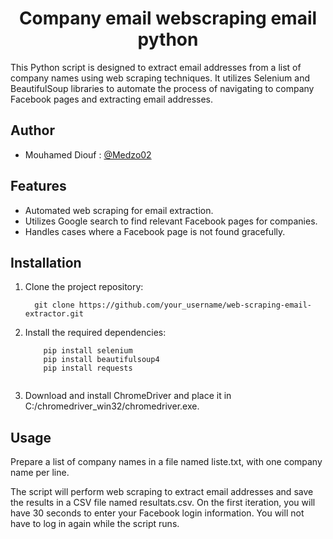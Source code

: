 
<p align="center">
    <h1 align="center"> Company email webscraping email python</h1>
</p>
This Python script is designed to extract email addresses from a list of company names using web scraping techniques. It utilizes Selenium and BeautifulSoup libraries to automate the process of navigating to company Facebook pages and extracting email addresses.

## Author
 - Mouhamed Diouf : [@Medzo02](https://github.com/Medzo02)
## Features
- Automated web scraping for email extraction.
- Utilizes Google search to find relevant Facebook pages for companies.
- Handles cases where a Facebook page is not found gracefully.
## Installation
1. Clone the project repository:

   ```shell
     git clone https://github.com/your_username/web-scraping-email-extractor.git

2. Install the required dependencies:
    ```shell
        pip install selenium
        pip install beautifulsoup4
        pip install requests


3. Download and install ChromeDriver and place it in C:/chromedriver_win32/chromedriver.exe.
## Usage
Prepare a list of company names in a file named liste.txt, with one company name per line.
  
The script will perform web scraping to extract email addresses and save the results in a CSV file named resultats.csv.
On the first iteration, you will have 30 seconds to enter your Facebook login information. You will not have to log in again while the script runs.
